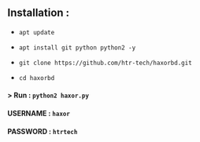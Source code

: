 ## Installation : 

  

 * `apt update` 

 * `apt install git python python2 -y` 

 * `git clone https://github.com/htr-tech/haxorbd.git` 

 * `cd haxorbd` 

  

 #### > Run : `python2 haxor.py` 

  

 #### USERNAME : `haxor` 

 #### PASSWORD : `htrtech`
